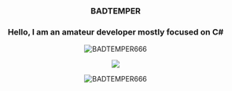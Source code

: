 <h3 align="center">BADTEMPER</h3>
<h3 align="center">Hello, I am an amateur developer mostly focused on C#</h3>
<p align="center"><img align="center" src="https://github-readme-stats.vercel.app/api/top-langs?username=BADTEMPER666&show_icons=true&theme=dark&locale=en&layout=compact" alt="BADTEMPER666" /></p>
<p align="center">
  <img src="https://discord.c99.nl/widget/theme-1/827230212433379358.png"/>
</p>
<p align="center"> <img src="https://komarev.com/ghpvc/?username=BADTEMPER666&label=Profile%20views&color=0e75b6&style=flat" alt="BADTEMPER666" /> </p>
